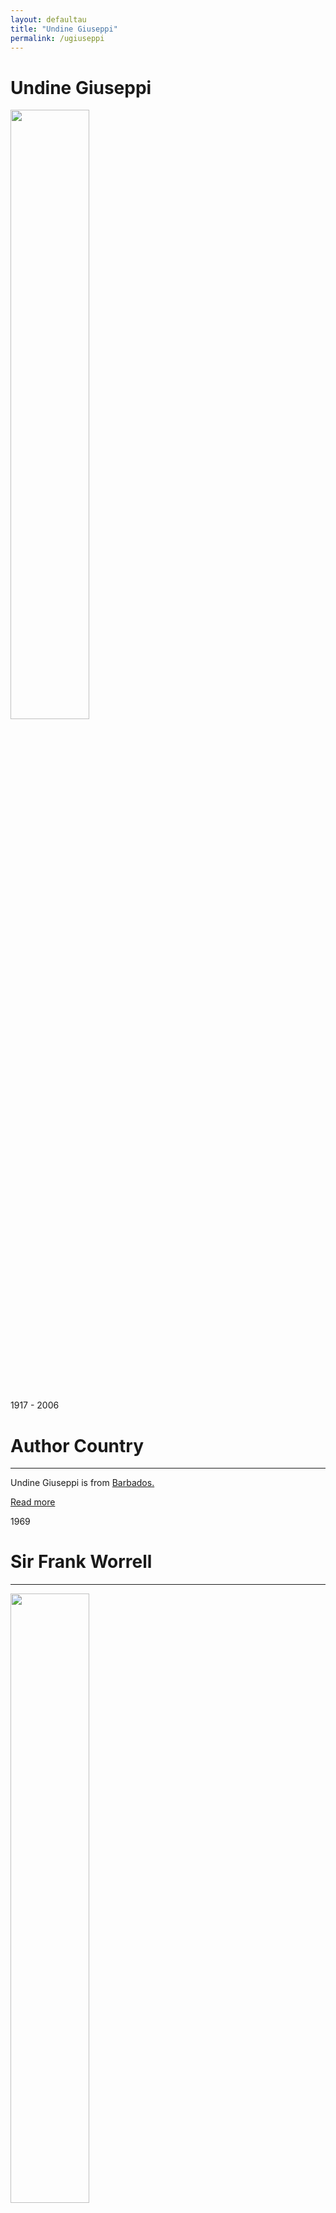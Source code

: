 ```yaml
---
layout: defaultau
title: "Undine Giuseppi"
permalink: /ugiuseppi
---
```

<!-- partial:index.partial.html -->
<div class="content">
     <h1>Undine Giuseppi</h1>
    <div class="quote">
        <div><img src="https://arimacirc.files.wordpress.com/2017/04/undine-crop-1-redo.jpg?w=217" height="50%" width = "50%" class="logo"></div>
    </div>
    <div class="timeline">
        <div style="padding-bottom:100px;"></div>
        <div class="block">
             <div class="date right"><p class="right"> 1917 - 2006 </p></div>
            <div class="dot"></div>
            <div class="left first">
            <div class="author_country">
                <h1>Author Country</h1><hr>
          <div class="aclocation">  <p>Undine Giuseppi is from <a href="{{ site.baseurl }}/12">Barbados.</a></p></div>
              <div class="acreadmore">  <a href="#" target="_blank">Read more</a></div>
            </div>
            </div>
            </div>
        <div class="block">
            <div class="date left"><p class="left">1969</p></div>
            <div class="dot"></div>
            <div class="right">
                <h1>Sir Frank Worrell</h1><hr>
                <p><img src="" height="50%" width = "50%"></p>
                <p>
                Language: English<br/>
                Publisher: Nelson Thornes<br/>
                Pub_location: Cheltenham, England<br/>
                Genre: Biography<br/>
                Length: 92<br/>                   </p>
            </div>
        </div>
       <div class="block">
            <div class="date right"><p class="right">1971</p></div>
            <div class="dot"></div>
            <div class="left">
                <h1>Nelson’s New West Indian Readers 1</h1><hr>
                <p><img src="https://images-na.ssl-images-amazon.com/images/S/compressed.photo.goodreads.com/books/1347933876i/5725087.jpg" height="50%" width = "50%"></p>
                <p>
                Language: English<br/>
                Publisher: Nelson Thornes<br/>
                Pub_location: Cheltenham, England<br/>
                Genre: Anthology<br/>
                Length: 112<br/>                   </p>
            </div>
        </div>
       <div class="block">
            <div class="date left"><p class="left">1971</p></div>
            <div class="dot"></div>
            <div class="right">
                <h1>Nelson’s New West Indian Readers 2</h1><hr>
                <p><img src="https://pictures.abebooks.com/inventory/md/md30159696259.jpg" height="50%" width = "50%"></p>
                <p>
                Language: English<br/>
                Publisher: Thomas Nelson & Sons LTD.<br/>
                Pub_location: Nashville, TN, United States<br/>
                Genre: Anthology<br/>
                Length: 128<br/>                   </p>
            </div>
        </div>
       <div class="block">
            <div class="date right"><p class="right">1973</p></div>
            <div class="dot"></div>
            <div class="left">
                <h1>Backfire</h1><hr>
                <p><img src="https://m.media-amazon.com/images/I/510YT0HoqUL._SX286_BO1,204,203,200_.jpg" height="50%" width = "50%"></p>
                <p>
                Language: English<br/>
                Publisher: Macmillan Caribbean<br/>
                Pub_location: London, England<br/>
                Genre: Short Stories<br/>
                Length: 120<br/>                   </p>
            </div>
        </div><div class="block">
            <div class="date left"><p class="left">1974</p></div>
            <div class="dot"></div>
            <div class="right">
                <h1>A Look at Learie Constantine</h1><hr>
                <p><img src="https://m.media-amazon.com/images/I/41yb74TWq-L._SY291_BO1,204,203,200_QL40_FMwebp_.jpg" height="50%" width = "50%"></p>
                <p>
                Language: English<br/>
                Publisher: Nelson Thornes<br/>
                Pub_location: Cheltenham, England<br/>
                Genre: Biography<br/>
                Length: 144<br/>                   </p>
            </div>
        </div>
<div class="block">
            <div class="date right"><p class="right">1975</p></div>
            <div class="dot"></div>
            <div class="left">
                <h1>Out for Stars: Book 1: An Anthology of Poetry for Caribbean Secondary Schools</h1><hr>
                <p><img src="" height="50%" width = "50%"></p>
                <p>
Co-Author: Neville Giuseppi<br/>                
Language: English<br/>
                Publisher: Macmillan Education<br/>
                Pub_location: London, England<br/>
                Genre: Anthology<br/>
                Length: 96<br/>                   </p>
            </div>
        </div>
<div class="block">
            <div class="date left"><p class="left">1976</p></div>
            <div class="dot"></div>
            <div class="right">
                <h1>Caught in the Slips</h1><hr>
                <p><img src="https://books.google.dm/books/content?id=FeMuAAAAYAAJ&printsec=frontcover&img=1&zoom=1&imgtk=AFLRE73fazy4aZ2IgyD-z0AluVPjc04su5XgJ41vwEcm7do63pwygW8qsAI8ClnK4Pyz26v-J85foGxcITHDszvorf9Lb3zYPLf77gdRJ-YeRvNAvdZZLWTeBKj2BIkNpHrt8xYNDHXu" height="50%" width = "50%"></p>
                <p>
                Language: English<br/>
                Publisher: Giuseppi House Publications<br/>
                Pub_location: Port of Spain, Trinidad & Tobago<br/>
                Genre: Nonfiction Books<br/>
                Length: 48<br/>                   </p>
            </div>
        </div>
<div class="block">
            <div class="date right"><p class="right">1976</p></div>
            <div class="dot"></div>
            <div class="left">
                <h1>Out for Stars: Book 2: An Anthology of Poetry for Caribbean Secondary Schools</h1><hr>
                <p><img src="" height="50%" width = "50%"></p>
                <p>
		Co-Author: Neville Giuseppi<br/>                                
		Language: English<br/>
                Publisher: Macmillan Education<br/>
                Pub_location: London, England<br/>
                Genre: Anthology<br/>
                Length: <br/>                   </p>
            </div>
        </div>       
<div class="block">
            <div class="date left"><p class="left">1999</p></div>
            <div class="dot"></div>
            <div class="right">
                <h1>Nelson’s New West Indian Readers 3</h1><hr>
                <p><img src="https://daysbookstore.com/wp-content/uploads/2020/06/9780175663286-1.jpg" height="50%" width = "50%"></p>
                <p>
		Language: English<br/>
                Publisher: Nelson Thornes<br/>
                Pub_location: Cheltenham, England<br/>
                Genre: Anthology<br/>
                Length: 160<br/>                   </p>
            </div>
        </div>
<div class="block">
            <div class="date right"><p class="right">2003</p></div>
            <div class="dot"></div>
            <div class="left">
                <h1>Act of God</h1><hr>
                <p><img src="https://m.media-amazon.com/images/I/51ZmLC3oIML._SY291_BO1,204,203,200_QL40_FMwebp_.jpg" height="50%" width = "50%"></p>
                <p>
                Language: English<br/>
                Publisher: Macmillan Caribbean<br/>
                Pub_location: London, England<br/>
                Genre: Anthology<br/>
                Length: 152<br/>                   </p>
            </div>
        </div>
<div class="block">
            <div class="date left"><p class="left">2005</p></div>
            <div class="dot"></div>
            <div class="left">
                <h1>I Remember</h1><hr>
                <p><img src="" height="50%" width = "50%"></p>
                <p>
                Language: English<br/>
                Publisher: Communications Specialists Limited<br/>
                Pub_location: Hampshire, England<br/>
                Genre: Autobiography<br/>
                Length: 250<br/>                   </p>
            </div>
        </div>
<div class="block">
            <div class="date right"><p class="right">2005</p></div>
            <div class="dot"></div>
            <div class="right">
                <h1>Russell Tesheira</h1><hr>
                <p><img src="" height="50%" width = "50%"></p>
                <p>
                Language: English<br/>
                Publisher: Triniprint Limited<br/>
                Pub_location: Port of Spain, Trinidad & Tobago<br/>
                Genre: Biography<br/>
                Length: 32<br/>                   </p>
            </div>
        </div>
        </div> 
<!-- partial -->
<script src='https://cdnjs.cloudflare.com/ajax/libs/jquery/3.1.1/jquery.min.js'></script><script  src="{{ site.baseurl }}/assets/js/authorscript.js"></script>